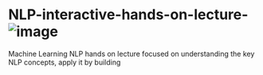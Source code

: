 # NLP-interactive-hands-on-lecture- ![image](https://github.com/AlbinaKrasykova/NLP-interactive-hands-on-lecture-/assets/91033995/22d03cb9-65a4-48d0-8c00-9e734e4b3df6)

Machine Learning NLP hands on lecture focused on understanding the key NLP concepts, apply it by building    
